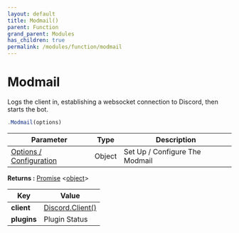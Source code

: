 ```yaml
---
layout: default
title: Modmail()
parent: Function
grand_parent: Modules
has_children: true
permalink: /modules/function/modmail
---
```


# Modmail
Logs the client in, establishing a websocket connection to Discord, then starts the bot.

```js
.Modmail(options)
```

| **Parameter** | **Type** | **Description** |
| ------------- | -------- | --------------- |
|  [Options / Configuration](./modules/function/modmail/options)     | Object   | Set Up / Configure The Modmail |

**Returns :** [Promise](https://developer.mozilla.org/en-US/docs/Web/JavaScript/Reference/Global_Objects/Promise) <[object](https://developer.mozilla.org/en-US/docs/Web/JavaScript/Reference/Global_Objects/object)>

| Key | Value |
| ------ | ----- |
| **client** | [Discord.Client()](https://discord.js.org/#/docs/main/stable/class/Client) |
| **plugins** | Plugin Status |





